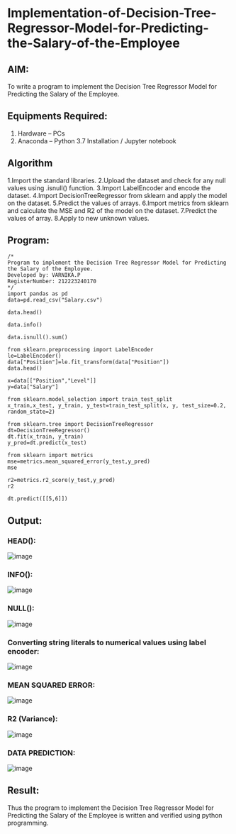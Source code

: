 # Implementation-of-Decision-Tree-Regressor-Model-for-Predicting-the-Salary-of-the-Employee

## AIM:
To write a program to implement the Decision Tree Regressor Model for Predicting the Salary of the Employee.

## Equipments Required:
1. Hardware – PCs
2. Anaconda – Python 3.7 Installation / Jupyter notebook

## Algorithm
1.Import the standard libraries.
2.Upload the dataset and check for any null values using .isnull() function.
3.Import LabelEncoder and encode the dataset.
4.Import DecisionTreeRegressor from sklearn and apply the model on the dataset.
5.Predict the values of arrays.
6.Import metrics from sklearn and calculate the MSE and R2 of the model on the dataset.
7.Predict the values of array.
8.Apply to new unknown values.

## Program:
```
/*
Program to implement the Decision Tree Regressor Model for Predicting the Salary of the Employee.
Developed by: VARNIKA.P
RegisterNumber: 212223240170 
*/
import pandas as pd
data=pd.read_csv("Salary.csv")

data.head()

data.info()

data.isnull().sum()

from sklearn.preprocessing import LabelEncoder
le=LabelEncoder()
data["Position"]=le.fit_transform(data["Position"])
data.head()

x=data[["Position","Level"]]
y=data["Salary"]

from sklearn.model_selection import train_test_split
x_train,x_test, y_train, y_test=train_test_split(x, y, test_size=0.2, random_state=2)

from sklearn.tree import DecisionTreeRegressor
dt=DecisionTreeRegressor()
dt.fit(x_train, y_train)
y_pred=dt.predict(x_test)

from sklearn import metrics
mse=metrics.mean_squared_error(y_test,y_pred)
mse

r2=metrics.r2_score(y_test,y_pred)
r2

dt.predict([[5,6]])
```

## Output:

### HEAD():
![image](https://github.com/23008344/Implementation-of-Decision-Tree-Regressor-Model-for-Predicting-the-Salary-of-the-Employee/assets/145742655/d44ea9cd-35e5-4390-a773-137dc8846a42)

###  INFO():
![image](https://github.com/23008344/Implementation-of-Decision-Tree-Regressor-Model-for-Predicting-the-Salary-of-the-Employee/assets/145742655/b3d0ce08-396c-4cad-9425-38d74e098aee)

### NULL():
![image](https://github.com/23008344/Implementation-of-Decision-Tree-Regressor-Model-for-Predicting-the-Salary-of-the-Employee/assets/145742655/a42da78f-3722-4b56-80e2-f6521d6ad2a8)

### Converting string literals to numerical values using label encoder:
![image](https://github.com/23008344/Implementation-of-Decision-Tree-Regressor-Model-for-Predicting-the-Salary-of-the-Employee/assets/145742655/63c9d1a5-1e19-4178-83e8-9cfb17db4ecc)

### MEAN SQUARED ERROR:
![image](https://github.com/23008344/Implementation-of-Decision-Tree-Regressor-Model-for-Predicting-the-Salary-of-the-Employee/assets/145742655/d9f7e17a-18d1-48e9-839b-ce64a11c26b7)

### R2 (Variance):
![image](https://github.com/23008344/Implementation-of-Decision-Tree-Regressor-Model-for-Predicting-the-Salary-of-the-Employee/assets/145742655/c90f8fa3-ebcf-4e52-b7f4-a5b5508ef2cb)

### DATA PREDICTION:
![image](https://github.com/23008344/Implementation-of-Decision-Tree-Regressor-Model-for-Predicting-the-Salary-of-the-Employee/assets/145742655/6db17506-a87f-4e34-b0d8-82232710a476)


## Result:
Thus the program to implement the Decision Tree Regressor Model for Predicting the Salary of the Employee is written and verified using python programming.

